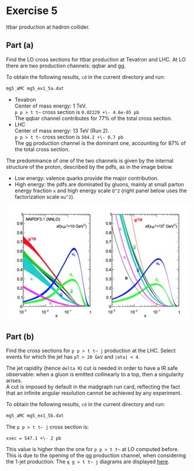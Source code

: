 # Exercise 5

ttbar production at hadron collider.

## Part (a)

Find the LO cross sections for ttbar production at Tevatron and LHC. At LO there are two production channels: qqbar and gg.

To obtain the following results, `cd` in the current directory and run:

```bash
mg5_aMC mg5_ex1_5a.dat
```

- Tevatron  
  Center of mass energy: 1 TeV.  
  `p p > t t~` cross section is `0.02229 +\- 4.6e-05 pb`  
  The qqbar channel contributes for 77% of the total cross section.
- LHC  
  Center of mass energy: 13 TeV (Run 2).  
  `p p > t t~` cross section is `504.2 +\- 0.7 pb`  
  The gg production channel is the dominant one, accounting for 87% of the total cross section.

The predominance of one of the two channels is given by the internal structure of the proton, described by the pdfs, as in the image below.

- Low energy: valence quarks provide the major contribution.
- High energy: the pdfs are dominated by gluons, mainly at small parton energy fraction `x` and high energy scale `Q^2` (right panel below uses the factorization scale `mu^2`).

<div style="text-align:center"><img src="nnpdf3_1.png" alt="pdfs Q evolution" width="500"/></div>

## Part (b)

Find the cross sections for `p p > t t~ j` production at the LHC. Select events for which the jet has `pT > 20 GeV` and `|eta| < 4`.

The jet rapidity (hence `delta R`) cut is needed in order to have a IR safe observable: when a gluon is emitted collinearly to a top, then a singularity arises.  
A cut is imposed by default in the madgraph run card, reflecting the fact that an infinite angular resolution cannot be achieved by any experiment.

To obtain the following results, `cd` in the current directory and run:

```bash
mg5_aMC mg5_ex1_5b.dat
```

The `p p > t t~ j` cross section is:

```text
xsec = 547.1 +\- 2 pb
```

This value is higher than the one for `p p > t t~` at LO computed before. This is due to the opening of the qg production channel, when considering the 1-jet production. The `q g > t t~ j` diagrams are displayed [here](qg_diagrams.pdf).
